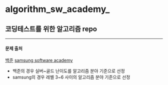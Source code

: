 # algorithm_sw_academy_
## 코딩테스트를 위한 알고리즘 repo  

*** 
#### 문제 출처 

[백준](https://www.acmicpc.net/ "백준")
[samsung software academy](https://swexpertacademy.com/main/main.do#common_layer "삼성소프트웨어 아카데미")  

* 백준의 경우 실버~골드 난이도를 알고리즘 분야 기준으로 선정 
* samsung의 경우 레벨 3~6 사이의 알고리즘 분야 기준으로 선정    
